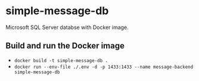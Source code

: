 # simple-message-db
Microsoft SQL Server databse with Docker image.

## Build and run the Docker image

* `docker build -t simple-message-db .` 
* `docker run --env-file ./.env -d -p 1433:1433 --name message-backend simple-message-db` 
